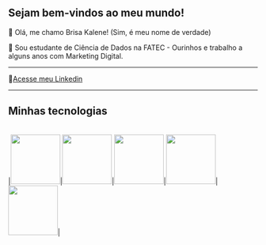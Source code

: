 ## Sejam bem-vindos ao meu mundo!

👀 Olá, me chamo Brisa Kalene! (Sim, é meu nome de verdade)

💬 Sou estudante de Ciência de Dados na FATEC - Ourinhos e trabalho a alguns anos com Marketing Digital.
__________

📄[Acesse meu Linkedin](https://www.linkedin.com/in/brisadantas/)

___________
<h2>Minhas tecnologias</h2> <br>
|<img src="https://cdn.jsdelivr.net/gh/devicons/devicon@latest/icons/html5/html5-original.svg" width=100px>|<img src="https://cdn.jsdelivr.net/gh/devicons/devicon@latest/icons/css3/css3-original.svg" width=100px>|<img src="https://cdn.jsdelivr.net/gh/devicons/devicon@latest/icons/javascript/javascript-original.svg" width=100px>|<img src="https://cdn.jsdelivr.net/gh/devicons/devicon@latest/icons/wordpress/wordpress-plain.svg" width=100px>|<img src="https://cdn.jsdelivr.net/gh/devicons/devicon@latest/icons/python/python-original.svg" width=100px>|
          
          
          
          
          


<!--
**Bkalene/Bkalene** is a ✨ _special_ ✨ repository because its `README.md` (this file) appears on your GitHub profile.

Here are some ideas to get you started:

- 🔭 I’m currently working on ...
- 🌱 I’m currently learning ...
- 👯 I’m looking to collaborate on ...
- 🤔 I’m looking for help with ...
- 💬 Ask me about ...
- 📫 How to reach me: ...
- 😄 Pronouns: ...
- ⚡ Fun fact: ...
-->
